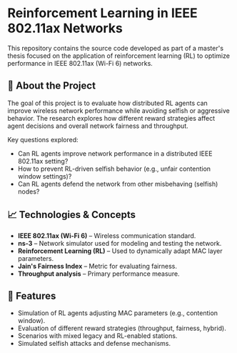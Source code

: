 # Reinforcement Learning in IEEE 802.11ax Networks

This repository contains the source code developed as part of a master's thesis focused on the application of reinforcement learning (RL) to optimize performance in IEEE 802.11ax (Wi-Fi 6) networks.

## 🧠 About the Project

The goal of this project is to evaluate how distributed RL agents can improve wireless network performance while avoiding selfish or aggressive behavior. The research explores how different reward strategies affect agent decisions and overall network fairness and throughput.

Key questions explored:
- Can RL agents improve network performance in a distributed IEEE 802.11ax setting?
- How to prevent RL-driven selfish behavior (e.g., unfair contention window settings)?
- Can RL agents defend the network from other misbehaving (selfish) nodes?

## 📈 Technologies & Concepts

- **IEEE 802.11ax (Wi-Fi 6)** – Wireless communication standard.
- **ns-3** – Network simulator used for modeling and testing the network.
- **Reinforcement Learning (RL)** – Used to dynamically adapt MAC layer parameters.
- **Jain's Fairness Index** – Metric for evaluating fairness.
- **Throughput analysis** – Primary performance measure.

## 🧪 Features

- Simulation of RL agents adjusting MAC parameters (e.g., contention window).
- Evaluation of different reward strategies (throughput, fairness, hybrid).
- Scenarios with mixed legacy and RL-enabled stations.
- Simulated selfish attacks and defense mechanisms.

